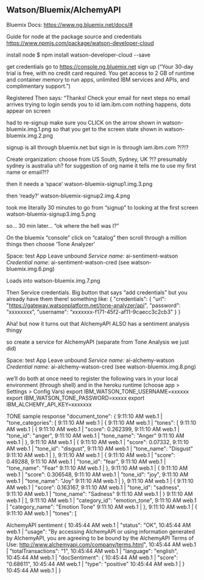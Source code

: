 ## Watson/Bluemix/AlchemyAPI

Bluemix Docs: https://www.ng.bluemix.net/docs/#

Guide for node at the package source and credentials
https://www.npmjs.com/package/watson-developer-cloud

install  node
$ npm install watson-developer-cloud --save

get credentials
go to https://console.ng.bluemix.net
sign up
(“Your 30-day trial is free, with no credit card required. You get access to 2 GB of runtime and container memory to run apps, unlimited IBM services and APIs, and complimentary support.”)

Registered
Then says: “Thanks! Check your email for next steps
no email arrives
trying to login sends you to id iam.ibm.com
nothing happens, dots appear on screen

had to re-signup
make sure you CLICK on the arrow shown in watson-bluemix.img.1.png so that you get to the screen state shown in watson-bluemix.img.2.png

signup is all through bluemix.net
but sign in is through iam.ibm.com
?!?!?

Create organization: choose from US South, Sydney, UK
?!?
presumably sydney is australia uh?
for suggestion of org name it tells me to use my first name or email?!?

then it needs a ‘space’
watson-bluemix-signup1.img.3.png

then ‘ready?’
watson-bluemix-signup2.img.4.png

took me literally 30 minutes to go from “signup” to looking at the first screen 
watson-bluemix-signup3.img.5.png

so… 30 min later… “ok where the hell was I?”

On the bluemix “console” click on “catalog” then scroll through a million things
then choose ‘Tone Analyzer’

Space: test
App Leave unbound
*Service name:* ai-sentiment-watson
*Credential name:* ai-sentiment-watson-cred
(see watson-bluemix.img.6.png)

Loads into watson-bluemix.img.7.png

Then Service credentials. Big button that says “add credentials” but you already have them there!
something like:
{
  "credentials": {
    "url": "https://gateway.watsonplatform.net/tone-analyzer/api",
    "password": “xxxxxxxx”,
    "username": “xxxxxxx-f171-45f2-af11-9caecc3c2cb3"
  }
}

Aha! but now it turns out that AlchemyAPI ALSO has a sentiment analysis thingy

so create a service for AlchemyAPI (separate from Tone Analysis we just did)

Space: test
App Leave unbound
*Service name:* ai-alchemy-watson
*Credential name:* ai-alchemy-watson-cred
(see watson-bluemix.img.8.png)


we’ll do both at once
need to register the following vars in your local environment
(through shell) and in the heroku runtime (choose app > Settings > Config Vars)
export IBM_WATSON_TONE_USERNAME=xxxxxx
export IBM_WATSON_TONE_PASSWORD=xxxxx
export IBM_ALCHEMY_API_KEY=xxxxxxx


TONE
sample response
"document_tone": {
9:11:10 AM web.1 |      "tone_categories": [
9:11:10 AM web.1 |        {
9:11:10 AM web.1 |          "tones": [
9:11:10 AM web.1 |            {
9:11:10 AM web.1 |              "score": 0.262399,
9:11:10 AM web.1 |              "tone_id": "anger",
9:11:10 AM web.1 |              "tone_name": "Anger"
9:11:10 AM web.1 |            },
9:11:10 AM web.1 |            {
9:11:10 AM web.1 |              "score": 0.07332,
9:11:10 AM web.1 |              "tone_id": "disgust",
9:11:10 AM web.1 |              "tone_name": "Disgust"
9:11:10 AM web.1 |            },
9:11:10 AM web.1 |            {
9:11:10 AM web.1 |              "score": 0.49288,
9:11:10 AM web.1 |              "tone_id": "fear",
9:11:10 AM web.1 |              "tone_name": "Fear"
9:11:10 AM web.1 |            },
9:11:10 AM web.1 |            {
9:11:10 AM web.1 |              "score": 0.306548,
9:11:10 AM web.1 |              "tone_id": "joy",
9:11:10 AM web.1 |              "tone_name": "Joy"
9:11:10 AM web.1 |            },
9:11:10 AM web.1 |            {
9:11:10 AM web.1 |              "score": 0.163167,
9:11:10 AM web.1 |              "tone_id": "sadness",
9:11:10 AM web.1 |              "tone_name": "Sadness"
9:11:10 AM web.1 |            }
9:11:10 AM web.1 |          ],
9:11:10 AM web.1 |          "category_id": "emotion_tone",
9:11:10 AM web.1 |          "category_name": "Emotion Tone"
9:11:10 AM web.1 |        },
9:11:10 AM web.1 |        {
9:11:10 AM web.1 |          "tones": [


AlchemyAPI sentiment
{
10:45:44 AM web.1 |    "status": "OK",
10:45:44 AM web.1 |    "usage": "By accessing AlchemyAPI or using information generated by AlchemyAPI, you are agreeing to be bound by the AlchemyAPI Terms of Use: http://www.alchemyapi.com/company/terms.html",
10:45:44 AM web.1 |    "totalTransactions": "1",
10:45:44 AM web.1 |    "language": "english",
10:45:44 AM web.1 |    "docSentiment": {
10:45:44 AM web.1 |      "score": "0.68611",
10:45:44 AM web.1 |      "type": "positive"
10:45:44 AM web.1 |    }
10:45:44 AM web.1 |  }
